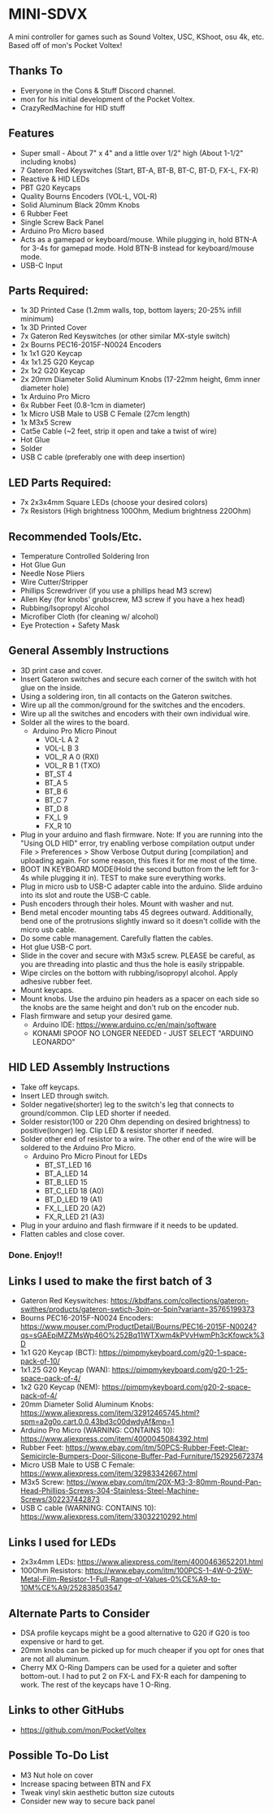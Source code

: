 # MINI-SDVX
A mini controller for games such as Sound Voltex, USC, KShoot, osu 4k, etc.  Based off of mon's Pocket Voltex!

## Thanks To
- Everyone in the Cons & Stuff Discord channel.
- mon for his initial development of the Pocket Voltex.
- CrazyRedMachine for HID stuff

## Features
- Super small - About 7" x 4" and a little over 1/2" high (About 1-1/2" including knobs)
- 7 Gateron Red Keyswitches (Start, BT-A, BT-B, BT-C, BT-D, FX-L, FX-R)
- Reactive & HID LEDs
- PBT G20 Keycaps
- Quality Bourns Encoders (VOL-L, VOL-R)
- Solid Aluminum Black 20mm Knobs
- 6 Rubber Feet
- Single Screw Back Panel
- Arduino Pro Micro based
- Acts as a gamepad or keyboard/mouse.  While plugging in, hold BTN-A for 3-4s for gamepad mode.  Hold BTN-B instead for keyboard/mouse mode.
- USB-C Input

## Parts Required:
- 1x 3D Printed Case (1.2mm walls, top, bottom layers; 20-25% infill minimum)
- 1x 3D Printed Cover
- 7x Gateron Red Keyswitches (or other similar MX-style switch)
- 2x Bourns PEC16-2015F-N0024 Encoders
- 1x 1x1 G20 Keycap
- 4x 1x1.25 G20 Keycap
- 2x 1x2 G20 Keycap
- 2x 20mm Diameter Solid Aluminum Knobs (17-22mm height, 6mm inner diameter hole)
- 1x Arduino Pro Micro
- 6x Rubber Feet (0.8-1cm in diameter)
- 1x Micro USB Male to USB C Female (27cm length)
- 1x M3x5 Screw
- Cat5e Cable (~2 feet, strip it open and take a twist of wire)
- Hot Glue
- Solder
- USB C cable (preferably one with deep insertion)

## LED Parts Required:
- 7x 2x3x4mm Square LEDs (choose your desired colors)
- 7x Resistors (High brightness 100Ohm, Medium brightness 220Ohm)

## Recommended Tools/Etc.
- Temperature Controlled Soldering Iron
- Hot Glue Gun
- Needle Nose Pliers
- Wire Cutter/Stripper
- Phillips Screwdriver (if you use a phillips head M3 screw)
- Allen Key (for knobs' grubscrew, M3 screw if you have a hex head)
- Rubbing/Isopropyl Alcohol
- Microfiber Cloth (for cleaning w/ alcohol)
- Eye Protection + Safety Mask

## General Assembly Instructions
- 3D print case and cover.
- Insert Gateron switches and secure each corner of the switch with hot glue on the inside.
- Using a soldering iron, tin all contacts on the Gateron switches.
- Wire up all the common/ground for the switches and the encoders.
- Wire up all the switches and encoders with their own individual wire.
- Solder all the wires to the board.
  - Arduino Pro Micro Pinout
    - VOL-L A 2
    - VOL-L B 3
    - VOL_R A 0 (RXI)
    - VOL_R B 1 (TXO)
    - BT_ST   4
    - BT_A    5
    - BT_B    6
    - BT_C    7
    - BT_D    8
    - FX_L    9
    - FX_R    10
- Plug in your arduino and flash firmware. Note: If you are running into the "Using OLD HID" error, try enabling verbose compilation output under File > Preferences > Show Verbose Output during [compilation] and uploading again.  For some reason, this fixes it for me most of the time.
- BOOT IN KEYBOARD MODE(Hold the second button from the left for 3-4s while plugging it in).  TEST to make sure everything works.
- Plug in micro usb to USB-C adapter cable into the arduino.  Slide arduino into its slot and route the USB-C cable.
- Push encoders through their holes.  Mount with washer and nut.
- Bend metal encoder mounting tabs 45 degrees outward.  Additionally, bend one of the protrusions slightly inward so it doesn't collide with the micro usb cable.
- Do some cable management.  Carefully flatten the cables.
- Hot glue USB-C port.
- Slide in the cover and secure with M3x5 screw.  PLEASE be careful, as you are threading into plastic and thus the hole is easily strippable.
- Wipe circles on the bottom with rubbing/isopropyl alcohol.  Apply adhesive rubber feet.
- Mount keycaps.
- Mount knobs.  Use the arduino pin headers as a spacer on each side so the knobs are the same height and don't rub on the encoder nub.
- Flash firmware and setup your desired game.
  - Arduino IDE: https://www.arduino.cc/en/main/software
  - KONAMI SPOOF NO LONGER NEEDED - JUST SELECT "ARDUINO LEONARDO"

## HID LED Assembly Instructions
- Take off keycaps.
- Insert LED through switch.
- Solder negative(shorter) leg to the switch's leg that connects to ground/common.  Clip LED shorter if needed.
- Solder resistor(100 or 220 Ohm depending on desired brightness) to positive(longer) leg.  Clip LED & resistor shorter if needed.
- Solder other end of resistor to a wire.  The other end of the wire will be soldered to the Arduino Pro Micro.
  - Arduino Pro Micro Pinout for LEDs
    - BT_ST_LED 16
    - BT_A_LED  14
    - BT_B_LED  15
    - BT_C_LED  18 (A0)
    - BT_D_LED  19 (A1)
    - FX_L_LED  20 (A2)
    - FX_R_LED  21 (A3)
- Plug in your arduino and flash firmware if it needs to be updated.
- Flatten cables and close cover.
### Done.  Enjoy!!

## Links I used to make the first batch of 3
- Gateron Red Keyswitches: https://kbdfans.com/collections/gateron-swithes/products/gateron-swtich-3pin-or-5pin?variant=35765199373
- Bourns PEC16-2015F-N0024 Encoders: https://www.mouser.com/ProductDetail/Bourns/PEC16-2015F-N0024?qs=sGAEpiMZZMsWp46O%252Bq11WTXwm4kPVvHwmPh3cKfowck%3D
- 1x1 G20 Keycap (BCT): https://pimpmykeyboard.com/g20-1-space-pack-of-10/
- 1x1.25 G20 Keycap (WAN): https://pimpmykeyboard.com/g20-1-25-space-pack-of-4/
- 1x2 G20 Keycap (NEM): https://pimpmykeyboard.com/g20-2-space-pack-of-4/
- 20mm Diameter Solid Aluminum Knobs: https://www.aliexpress.com/item/32912465745.html?spm=a2g0o.cart.0.0.43bd3c00dwdyAf&mp=1
- Arduino Pro Micro (WARNING: CONTAINS 10): https://www.aliexpress.com/item/4000045084392.html
- Rubber Feet: https://www.ebay.com/itm/50PCS-Rubber-Feet-Clear-Semicircle-Bumpers-Door-Silicone-Buffer-Pad-Furniture/152925672374
- Micro USB Male to USB C Female: https://www.aliexpress.com/item/32983342667.html
- M3x5 Screw: https://www.ebay.com/itm/20X-M3-3-80mm-Round-Pan-Head-Phillips-Screws-304-Stainless-Steel-Machine-Screws/302237442873
- USB C cable (WARNING: CONTAINS 10): https://www.aliexpress.com/item/33032210292.html

## Links I used for LEDs
- 2x3x4mm LEDs: https://www.aliexpress.com/item/4000463652201.html
- 100Ohm Resistors: https://www.ebay.com/itm/100PCS-1-4W-0-25W-Metal-Film-Resistor-1-Full-Range-of-Values-0%CE%A9-to-10M%CE%A9/252838503547

## Alternate Parts to Consider
- DSA profile keycaps might be a good alternative to G20 if G20 is too expensive or hard to get.
- 20mm knobs can be picked up for much cheaper if you opt for ones that are not all aluminum.
- Cherry MX O-Ring Dampers can be used for a quieter and softer bottom-out.  I had to put 2 on FX-L and FX-R each for dampening to work.  The rest of the keycaps have 1 O-Ring.

## Links to other GitHubs
- https://github.com/mon/PocketVoltex

## Possible To-Do List
- M3 Nut hole on cover
- Increase spacing between BTN and FX
- Tweak vinyl skin aesthetic button size cutouts
- Consider new way to secure back panel
